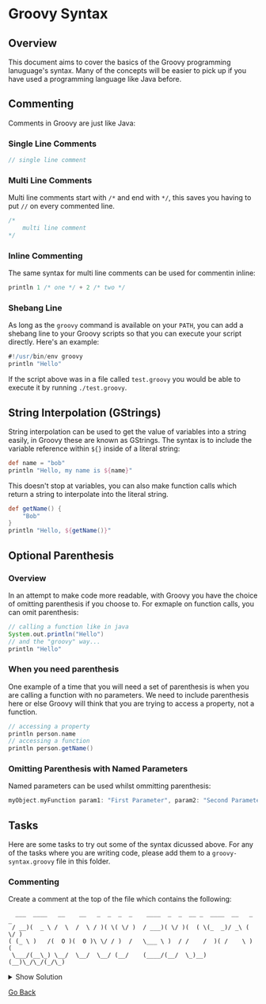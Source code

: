 # Groovy Syntax
## Overview
This document aims to cover the basics of the Groovy programming lanuguage's syntax.
Many of the concepts will be easier to pick up if you have used a programming language like Java before.

## Commenting
Comments in Groovy are just like Java:
### Single Line Comments
```groovy
// single line comment
```
### Multi Line Comments
Multi line comments start with `/*` and end with `*/`, this saves you having to put `//` on every commented line.
```groovy
/* 
    multi line comment
*/
```
### Inline Commenting
The same syntax for multi line comments can be used for commentin inline:
```groovy
println 1 /* one */ + 2 /* two */
```
### Shebang Line
As long as the `groovy` command is available on your `PATH`, you can add a shebang line to your Groovy scripts so that you can execute your script directly. Here's an example:
```groovy
#!/usr/bin/env groovy
println "Hello"
```
If the script above was in a file called `test.groovy` you would be able to execute it by running `./test.groovy`.
## String Interpolation (GStrings)
String interpolation can be used to get the value of variables into a string easily, in Groovy these are known as GStrings.
The syntax is to include the variable reference within `${}` inside of a literal string:
```groovy
def name = "bob"
println "Hello, my name is ${name}"
```
This doesn't stop at variables, you can also make function calls which return a string to interpolate into the literal string.
```groovy
def getName() {
    "Bob"
}
println "Hello, ${getName()}"
```
## Optional Parenthesis
### Overview
In an attempt to make code more readable, with Groovy you have the choice of omitting parenthesis if you choose to.
For exmaple on function calls, you can omit parenthesis:
```groovy
// calling a function like in java
System.out.println("Hello")
// and the "groovy" way...
println "Hello"
```
### When you need parenthesis
One example of a time that you will need a set of parenthesis is when you are calling a function with no parameters.
We need to include parenthesis here or else Groovy will think that you are trying to access a property, not a function.
```groovy
// accessing a property
println person.name
// accessing a function
println person.getName()
```
### Omitting Parenthesis with Named Parameters
Named parameters can be used whilst ommitting parenthesis:
```groovy
myObject.myFunction param1: "First Parameter", param2: "Second Parameter"
```
## Tasks
Here are some tasks to try out some of the syntax dicussed above.
For any of the tasks where you are writing code, please add them to a `groovy-syntax.groovy` file in this folder.
### Commenting
Create a comment at the top of the file which contains the following:
```text
  ___  ____   __    __   _  _  _  _    ____  _  _  __ _  ____  __   _  _
 / __)(  _ \ /  \  /  \ / )( \( \/ )  / ___)( \/ )(  ( \(_  _)/ _\ ( \/ )
( (_ \ )   /(  O )(  O )\ \/ / )  /   \___ \ )  / /    /  )( /    \ )  (
 \___/(__\_) \__/  \__/  \__/ (__/    (____/(__/  \_)__) (__)\_/\_/(_/\_)
 ```
<details>
<summary>Show Solution</summary>
The easiest way to implement this is by using a multi-line comment:
```groovy
/*
  ___  ____   __    __   _  _  _  _    ____  _  _  __ _  ____  __   _  _
 / __)(  _ \ /  \  /  \ / )( \( \/ )  / ___)( \/ )(  ( \(_  _)/ _\ ( \/ )
( (_ \ )   /(  O )(  O )\ \/ / )  /   \___ \ )  / /    /  )( /    \ )  (
 \___/(__\_) \__/  \__/  \__/ (__/    (____/(__/  \_)__) (__)\_/\_/(_/\_)
 */
```

</details>

<!--
- commenting (applied)
- println hello world or something
- string interpolation
    - working example
    - provide output, ask to code it using example as reference
- optional parenthesis
    - example for ommitted paranthesis
    - ask them to build another example using this one as a reference
-->


[Go Back](../)
